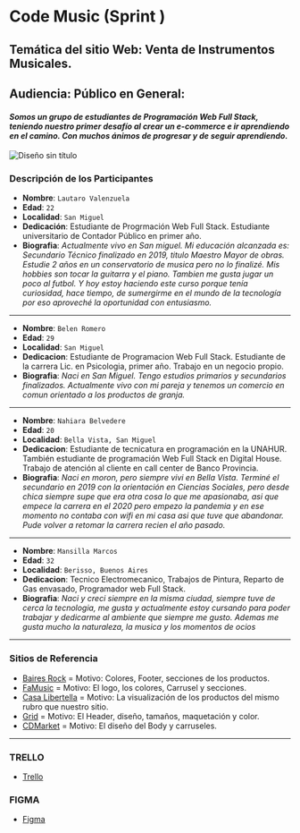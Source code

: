 # Code Music (Sprint )

## Temática del sitio Web: Venta de Instrumentos Musicales.
## Audiencia: Público en General:

#### *Somos un grupo de estudiantes de Programación Web Full Stack, teniendo nuestro primer desafío al crear un e-commerce e ir aprendiendo en el camino. Con muchos ánimos de progresar y de seguir aprendiendo.*

![Diseño sin título](https://user-images.githubusercontent.com/106128572/179658494-a3c542c4-30f9-44c5-9570-2883ba74f688.gif)


### Descripción de los Participantes 

- **Nombre**: `Lautaro Valenzuela`
- **Edad**: `22`
- **Localidad**: `San Miguel`
- **Dedicación**: Estudiante de Progrmación Web Full Stack. Estudiante universitario de Contador Público en primer año.
- **Biografia**: *Actualmente vivo en San miguel. Mi educación alcanzada es: Secundario Técnico finalizado en 2019, titulo Maestro Mayor de obras. Estudie 2 años en un conservatorio de musica pero no lo finalizé. Mis hobbies son tocar la guitarra y el piano. Tambien me gusta jugar un poco al futbol.
Y hoy estoy haciendo este curso porque tenía curiosidad, hace tiempo, de sumergirme en el mundo de la tecnología por eso aproveché la oportunidad con entusiasmo.*

___

- **Nombre**: `Belen Romero`
- **Edad**: `29`
- **Localidad**: `San Miguel`
- **Dedicacion**: Estudiante de Programacion Web Full Stack. Estudiante de la carrera Lic. en Psicologia, primer año. Trabajo en un negocio propio.
- **Biografia**: *Naci en San Miguel. Tengo estudios primarios y secundarios finalizados. Actualmente vivo con mi pareja y tenemos un comercio en comun orientado a los productos de granja.*

___

- **Nombre**: `Nahiara Belvedere`
- **Edad**: `20`
- **Localidad**: `Bella Vista, San Miguel`
- **Dedicacion**: Estudiante de tecnicatura en programación en la UNAHUR. También estudiante de programación Web Full Stack en Digital House. Trabajo de atención al cliente en call center de Banco Provincia.
- **Biografia**: *Naci en moron, pero siempre vivi en Bella Vista. Terminé el secundario en 2019 con la orientación en Ciencias Sociales, pero desde chica siempre supe que era otra cosa lo que me apasionaba, asi que empece la carrera en el 2020 pero empezo la pandemia y en ese momento no contaba con wifi en mi casa asi que tuve que abandonar. Pude volver a retomar la carrera recien el año pasado.*

___

- **Nombre**: `Mansilla Marcos`
- **Edad**: `32`
- **Localidad**: `Berisso, Buenos Aires`
- **Dedicacion**: Tecnico Electromecanico, Trabajos de Pintura, Reparto de Gas envasado, Programador web Full Stack.
- **Biografia**: *Naci y creci siempre en la misma ciudad, siempre tuve de cerca la tecnologia, me gusta y actualmente estoy cursando para poder trabajar y dedicarme al ambiente que siempre me gusto. Ademas me gusta mucho la naturaleza, la musica y los momentos de ocios*

___

### Sitios de Referencia

-  <a href="https://www.baires.rocks/"> Baires Rock</a> = Motivo: Colores, Footer, secciones de los productos.
-  <a href="https://www.famusic.com.ar/" target="_blank"> FaMusic</a> = Motivo: El logo, los colores, Carrusel y secciones.
-  <a href="https://www.casalibertella.com/" target="_blank"> Casa Libertella</a> = Motivo: La visualización de los productos del mismo rubro que nuestro sitio.
-  <a href="https://www.grid.com.ar/" target="_blank"> Grid</a> = Motivo: El Header, diseño, tamaños, maquetación y color.
-  <a href="https://www.cdmarket.com.ar/" target="_blank"> CDMarket</a> = Motivo: El diseño del Body y carruseles.

___

### TRELLO

-  <a href="https://trello.com/invite/b/IugzWu9B/24dbea82b67dcc6688b52107fffb9708/proyecto-integrador" target="_blank"> Trello</a>

### FIGMA 

- <a href="https://www.figma.com/file/I5e7w7A5tfnc3DbIbWO7Ud/CodeMusic?node-id=297%3A919"> Figma</a>

















